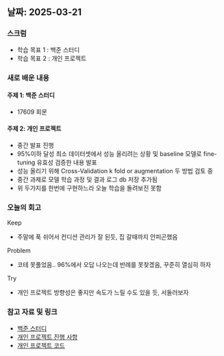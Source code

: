 ## 날짜: 2025-03-21

### 스크럼
- 학습 목표 1 : 백준 스터디
- 학습 목표 2 : 개인 프로젝트

### 새로 배운 내용
#### 주제 1: 백준 스터디
- 17609 회문

#### 주제 2: 개인 프로젝트
- 중간 발표 진행
- 95%이하 달성 최소 데이터셋에서 성능 올리려는 상황 및 baseline 모델로 fine-tuning 유효성 검증한 내용 발표
- 성능 올리기 위해 Cross-Validation k fold or augmentation 두 방법 검토 중
- 중간 과제로 모델 학습 과정 및 결과 로그 db 저장 추가됨
- 위 두가지를 한번에 구현하느라 오늘 학습을 돌려보진 못함

### 오늘의 회고
Keep
- 주말에 푹 쉬어서 컨디션 관리가 잘 된듯, 집 갈때까지 안피곤했음

Problem
- 코테 못풀었음.. 96%에서 오답 나오는데 반례를 못찾겠음, 꾸준히 열심히 하자

Try
- 개인 프로젝트 방향성은 좋지만 속도가 느릴 수도 있을 듯, 서둘러보자

### 참고 자료 및 링크
- [백준 스터디](https://www.acmicpc.net/submit/17609/91927638)
- [개인 프로젝트 진행 사항](https://www.notion.so/adapterz/1bb394a480618006b1f9c7f2a2305efd)
- [개인 프로젝트 코드](https://colab.research.google.com/drive/1KbImxjt-s7SCzWu2Lrf9zG6FKsIb216F?hl=ko#scrollTo=AsoIFPvwVKsV)